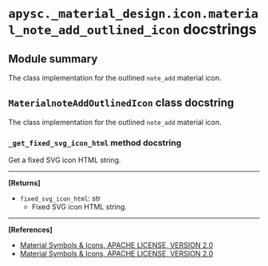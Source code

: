 # `apysc._material_design.icon.material_note_add_outlined_icon` docstrings

## Module summary

The class implementation for the outlined `note_add` material icon.

## `MaterialnoteAddOutlinedIcon` class docstring

The class implementation for the outlined `note_add` material icon.

### `_get_fixed_svg_icon_html` method docstring

Get a fixed SVG icon HTML string.<hr>

**[Returns]**

- `fixed_svg_icon_html`: str
  - Fixed SVG icon HTML string.

<hr>

**[References]**

- [Material Symbols & Icons, APACHE LICENSE, VERSION 2.0](https://fonts.google.com/icons?icon.size=24&icon.color=%23e8eaed)
- [Material Symbols & Icons, APACHE LICENSE, VERSION 2.0](https://www.apache.org/licenses/LICENSE-2.0.html)